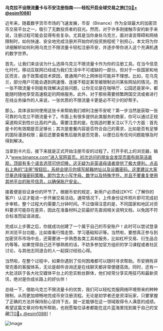 **乌克拉不设限流量卡与币安注册指南——轻松开启全球交易之旅[[TG💪+ @esim1088](https://t.me/s/esim1088)]**

近年来，随着数字货币市场的飞速发展，币安（Binance）作为全球最大的加密货币交易平台之一，吸引了无数投资者的目光。然而，对于许多刚接触币安的新手来说，注册过程可能会显得有些复杂。尤其是当你身处乌克兰，面对语言障碍和网络限制时，如何快速、安全地完成注册并开始你的投资旅程呢？别担心，本文将为你详细解析如何利用乌克兰不限流量卡轻松注册币安，并逐步带你进入这个充满机遇的数字世界。

首先，让我们来谈谈为什么选择乌克兰不限流量卡作为你的注册工具。在当今信息化时代，移动互联网已经成为我们生活中不可或缺的一部分。但对于一些国家和地区而言，由于政策或技术原因，普通用户的上网体验可能并不理想。比如，在乌克兰，部分用户可能会遇到网速慢、连接不稳定甚至被限制访问某些网站的情况。而一张不限流量卡则能有效解决这些问题，让你无论是在咖啡厅、公园还是家中，都能随时随地享受高速稳定的网络服务。此外，对于那些需要频繁跨国交流或者进行在线业务操作的人来说，一张优质的不限流量卡更是必不可少的好帮手。

那么，具体该如何使用这张卡来帮助我们顺利注册币安呢？第一步当然是获取一张可靠的乌克兰不限流量卡了。市面上有很多提供此类服务的商家，你可以通过正规渠道购买到性价比高的产品。需要注意的是，在挑选时要关注以下几个方面：首先是卡的有效期是否足够长；其次是套餐内容是否符合自己的需求，比如是否有足够的国际漫游权限；最后还要查看售后服务是否完善，以便日后有任何问题能够及时得到解决。

当拿到卡片后，接下来就是正式开始注册币安的过程了。打开手机上的浏览器，输入“www.binance.com”进入官网首页。初次访问的朋友会发现页面布局简洁直观，顶部有多个语言选项可供切换，这无疑为非英语母语者提供了极大便利。点击右上角的“注册”按钮后，系统会提示你填写邮箱地址以及设置密码。这里建议大家尽量选择强密码策略，即包含大小写字母、数字以及特殊字符，并且不要重复使用其他平台的账号信息，以确保账户安全。

接着便是验证身份的环节了。根据币安的规定，新用户必须经过KYC（了解你的客户）认证才能进一步开展交易活动。通常情况下，上传身份证件照片即可完成初步审核，整个过程大约需要几分钟时间。不过值得注意的是，不同国家和地区对资料要求可能存在差异，因此在准备材料之前最好先查阅相关说明文档，以免因不符合标准而延误进度。

完成以上步骤之后，你就成功创建了一个属于自己的币安账户！此时可以尝试登录并浏览平台功能，比如查看行情走势、学习基础知识等。当然啦，要想真正参与到加密货币市场中去，还需要进一步熟悉各类工具和服务，比如杠杆交易、衍生品合约等等。如果觉得自己还不够熟练的话，不妨多参加官方组织的学习课程或者社区讨论，与其他志同道合的人一起探讨经验心得。

当然啦，在整个过程中，如果你遇到了任何困难都可以随时寻求帮助。币安拥有非常完善的客服体系，无论是邮件咨询还是在线聊天都非常便捷高效。同时，还有一大批活跃于各大社交媒体平台上的忠实粉丝群体，他们经常分享实用技巧和最新资讯，绝对是你成长路上的好伙伴！

总结一下，借助乌克兰不限流量卡的优势，我们可以轻松克服网络环境带来的种种限制，从而更加顺畅地完成币安注册流程。无论是初学者还是资深玩家，只要掌握了正确的方法并保持耐心坚持下去，就一定能够在这一领域取得令人满意的成绩。希望这篇文章对你有所帮助，也祝愿每位读者都能在这片蓝海里找到属于自己的宝藏[[TG💪+ @esim1088](https://t.me/s/esim1088)]！

![Image](https://i.postimg.cc/4NQfJmqS/Snipaste-2025-05-13-00-14-12.png)